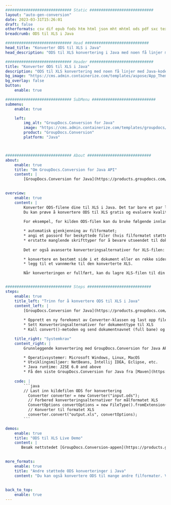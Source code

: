 ```yaml
---
############################# Static ############################
layout: "auto-gen-conversion"
date: 2023-03-31T15:26:01
draft: false
otherformats: csv dif epub fods htm html json mht mhtml ods pdf sxc tex tsv xlam xls xlsb xlsm xlsx xlt xltm xltx xml xps
breadcrumb: ODS til XLS i Java

############################# Head ############################
head_title: "Konverter ODS til XLS i Java"
head_description: "ODS til XLS konvertering i Java med noen få linjer med kode. Konverter over 160 filformater ved å bruke GroupDocs dokumentkonverterings-API for Java"

############################# Header ############################
title: "Konverter ODS til XLS i Java"
description: "ODS til XLS konvertering med noen få linjer med Java-kode"
bg_image: "https://cms.admin.containerize.com/templates/aspose/App_Themes/V3/images/bg/header1.png"
bg_overlay: false
button:
    enable: true

############################# SubMenu ############################
submenu:
    enable: true

    left:
        img_alt: "GroupDocs.Conversion for Java"
        image: "https://cms.admin.containerize.com/templates/groupdocs/images/product-logos/90x90-noborder/groupdocs-conversion-java.png"
        product: "GroupDocs.Conversion"
        platform: "Java"



############################# About ############################
about:
    enable: true
    title: "Om GroupDocs.Conversion for Java API"
    content: |
        [GroupDocs.Conversion for Java](https://products.groupdocs.com/conversion/java/) er et avansert filformatkonverterings-API for konvertering mellom populære bilde- og dokumentformater som Microsoft Office, OpenDocument, PDF, HTML, e-post, CAD. og mye mer med bare noen få linjer med kode. Den opprinnelige API-en oppdager automatisk formatene til originaldokumentene og tilbyr mange alternativer for å tilpasse de konverterte dokumentene. Sammen med funksjonen til å trekke ut informasjon fra et dokument, støtter den også bufring av konverteringsresultatene til den lokale disken som standard. Imidlertid kan enhver type hurtigbufferlagring støttes ved å implementere de riktige grensesnittene - Amazon S3, Dropbox, Google Drive, Windows Azure, Reddis eller andre.
    

overview:
    enable: true
    content: |
        Konverter ODS-filene dine til XLS i Java. Det tar bare et par linjer med Java-kode på hvilken som helst plattform du ønsker, for eksempel Windows, Linux, macOS.
        Du kan prøve å konvertere ODS til XLS gratis og evaluere kvaliteten på konverteringsresultatene. Sammen med enkle filkonverteringsskript kan du prøve mer sofistikerte alternativer for å laste inn ODS-kildefilen og lagre XLS-utdata. 
        
        For eksempel, for kilden ODS-filen kan du bruke følgende innlastingsalternativer:

        * automatisk gjenkjenning av filformatet;
        * angi et passord for beskyttede filer (hvis filformatet støtter det);
        * erstatte manglende skrifttyper for å bevare utseendet til dokumentet.
        
        Det er også avanserte konverteringsalternativer for XLS-filen:

        * konvertere en bestemt side i et dokument eller en rekke sider;
        * legg til et vannmerke til den konverterte XLS.

        Når konverteringen er fullført, kan du lagre XLS-filen til din lokale filbane eller til tredjepartslagring som FTP, Amazon S3, Google Drive, Dropbox osv. Vær oppmerksom på - for å konvertere ODS til XLS, trenger du ikke å installere tilleggsprogramvare, som MS Office, Open Office, Adobe Acrobat Reader osv.


############################# Steps ############################
steps:
    enable: true
    title_left: "Trinn for å konvertere ODS til XLS i Java"
    content_left: |
        [GroupDocs.Conversion for Java](https://products.groupdocs.com/conversion/java/) lar utviklere enkelt konvertere ODS fil til XLS med noen få linjer med kode.
        
        * Opprett en ny forekomst av Converter-klassen og last opp filen ODS med hele banen
        * Sett Konverteringsalternativer for dokumenttype til XLS
        * Kall convert()-metoden og send dokumentnavnet (full bane) og formatet (XLS) som en parameter

    title_right: "Systemkrav"
    content_right: |
        Grunnleggende konvertering med GroupDocs.Conversion for Java API kan gjøres med bare noen få linjer med kode. APIene våre støttes på alle større plattformer og operativsystemer. Før du utfører koden nedenfor, sørg for at du har følgende forutsetninger installert på systemet ditt.

        * Operativsystemer: Microsoft Windows, Linux, MacOS
        * Utviklingsmiljøer: NetBeans, Intellij IDEA, Eclipse, etc.
        * Java runtime: J2SE 6.0 and above
        * Få den siste GroupDocs.Conversion for Java fra [Maven](https://repository.groupdocs.com/webapp/#/artifacts/browse/tree/General/repo/com/groupdocs/groupdocs-conversion)
         
    code: |
        ```java    
        // Last inn kildefilen ODS for konvertering
          Converter converter = new Converter("input.ods");
          // Forbered konverteringsalternativer for målformatet XLS
          ConvertOptions convertOptions = new FileType().fromExtension("xls").getConvertOptions();
          // Konverter til formatet XLS
          converter.convert("output.xls", convertOptions);
        ```

demos:
    enable: true
    title: "ODS til XLS Live Demo"
    content: |
       Besøk nettstedet [GroupDocs.Conversion-appen](https://products.groupdocs.app/conversion/family) og prøv konverteringen fra ODS til XLS nå. Den gratis demoen har følgende fordeler
          

more_formats:
    enable: true
    title: "Andre støttede ODS konverteringer i Java"
    content: "Du kan også konvertere ODS til mange andre filformater. Vennligst se listen nedenfor."
       
       
back_to_top:
    enable: true
---
```

